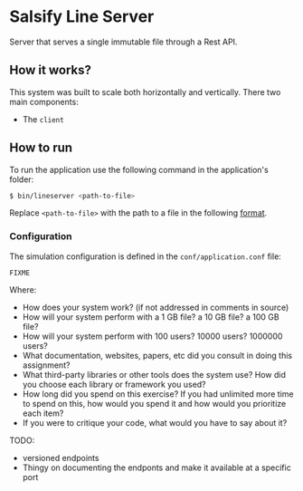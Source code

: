 # Salsify Line Server

Server that serves a single immutable file  through a Rest API.

## How it works?

This system was built to scale both horizontally and vertically. There two main components:
* The `client` 

## How to run

To run the application use the following command in the application's folder:

```bash
$ bin/lineserver <path-to-file>
```

Replace `<path-to-file>` with the path to a file in the following [format](#file-format).

### Configuration

The simulation configuration is defined in the `conf/application.conf` file:
 
```
FIXME
```
 
Where:




* How does your system work? (if not addressed in comments in source)
* How will your system perform with a 1 GB file? a 10 GB file? a 100 GB file?
* How will your system perform with 100 users? 10000 users? 1000000 users?
* What documentation, websites, papers, etc did you consult in doing this assignment?
* What third-party libraries or other tools does the system use? How did you choose each library or framework you used?
* How long did you spend on this exercise? If you had unlimited more time to spend on this, how would you spend it and how would you prioritize each item?
* If you were to critique your code, what would you have to say about it?



TODO:
- versioned endpoints
- Thingy on documenting the endponts and make it available at a specific port
